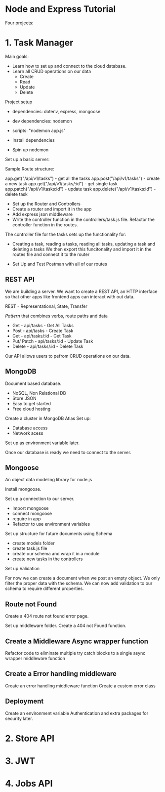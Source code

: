 # Node and Express Tutorial

Four projects:

# 1. Task Manager

Main goals:

- Learn how to set up and connect to the cloud database.
- Learn all CRUD operations on our data
  - Create
  - Read
  - Update
  - Delete

Project setup

- dependencies: dotenv, express, mongoose
- dev dependencies: nodemon
- scripts: "nodemon app.js"

- Install dependencies
- Spin up nodemon

Set up a basic server:

Sample Route structure:

app.get("/api/v1/tasks") - get all the tasks
app.post("/api/v1/tasks") - create a new task
app.get("/api/v1/tasks/:id") - get single task
app.patch("/api/v1/tasks:id") - update task
app.delete("/api/v1/tasks:id") - delete task

- Set up the Router and Controllers
- Create a router and import it in the app
- Add express json middleware
- Write the controller function in the controllers/task.js file.
  Refactor the controller function in the routes.

The controller file for the tasks sets up the functionality for:

- Creating a task, reading a tasks, reading all tasks, updating a task and deleting a tasks
  We then export this funcitonality and import it in the routes file and connect it to the router

- Set Up and Test Postman with all of our routes

## REST API

We are building a server. We want to create a REST API, an HTTP interface so that other apps
like frontend apps can interact with out data.

REST - Representational, State, Transfer

_Pattern_ that combines verbs, route paths and data

- Get - api/tasks - Get All Tasks
- Post - api/tasks - Create Task
- Get - api/tasks/:id - Get Task
- Put/ Patch - api/tasks/:id - Update Task
- Delete - api/tasks/:id - Delete Task

Our API allows users to pefrom CRUD operations on our data.

## MongoDB

Document based database.

- NoSQL, Non Relational DB
- Store JSON
- Easy to get started
- Free cloud hosting

Create a cluster in MongoDB Atlas
Set up:

- Database access
- Network acess

Set up as environment variable later.

Once our database is ready we need to connect to the server.

## Mongoose

An object data modeling library for node.js

Install mongoose.

Set up a connection to our server.

- Import mongoose
- connect mongoose
- require in app
- Refactor to use environment variables

Set up structure for future documents using Schema

- create models folder
- create task.js file
- create our schema and wrap it in a module
- create new tasks in the controllers

Set up Validation

For now we can create a document when we post an empty object. We only filter the proper data with the schema.
We can now add validation to our schema to require different properties.

## Route not Found

Create a 404 route not found error page.

Set up middleware folder.
Create a 404 not Found function.

## Create a Middleware Async wrapper function

Refactor code to eliminate multiple try catch blocks to a single async wrapper middleware function

## Create a Error handling middleware

Create an error handling middleware function
Create a custom error class

## Deployment

Create an environment variable
Authentication and extra packages for security later.

# 2. Store API

# 3. JWT

# 4. Jobs API
